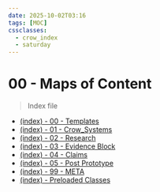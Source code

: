 ```yaml
---
date: 2025-10-02T03:16
tags: [MOC]
cssclasses:
  - crow_index
  - saturday
---
```


# 00 - Maps of Content #

> Index file

- [(index) - 00 - Templates](00%20-%20Maps%20of%20Content/(index)%20-%2000%20-%20Templates.md)
- [(index) - 01 - Crow_Systems](00%20-%20Maps%20of%20Content/(index)%20-%2001%20-%20Crow_Systems.md)
- [(index) - 02 - Research](00%20-%20Maps%20of%20Content/(index)%20-%2002%20-%20Research.md)
- [(index) - 03 - Evidence Block](00%20-%20Maps%20of%20Content/(index)%20-%2003%20-%20Evidence%20Block.md)
- [(index) - 04 - Claims](00%20-%20Maps%20of%20Content/(index)%20-%2004%20-%20Claims.md)
- [(index) - 05 - Post Prototype](00%20-%20Maps%20of%20Content/(index)%20-%2005%20-%20Post%20Prototype.md)
- [(index) - 99 - META](00%20-%20Maps%20of%20Content/(index)%20-%2099%20-%20META.md)
- [(index) - Preloaded Classes](00%20-%20Maps%20of%20Content/(index)%20-%20Preloaded%20Classes.md)
